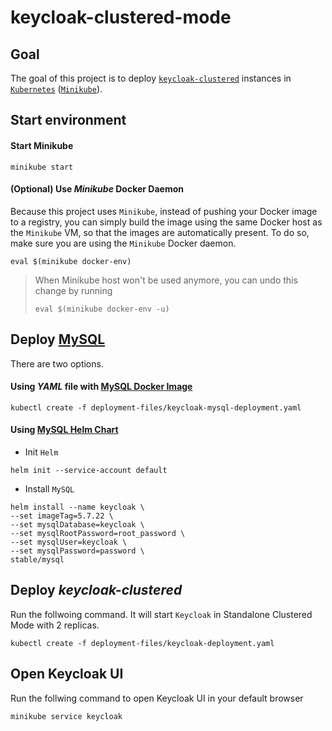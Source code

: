 # keycloak-clustered-mode

## Goal

The goal of this project is to deploy [`keycloak-clustered`](https://github.com/ivangfr/keycloak-clustered) instances in [`Kubernetes`](https://kubernetes.io) ([`Minikube`](https://kubernetes.io/docs/getting-started-guides/minikube)).

## Start environment

#### Start Minikube
```
minikube start
```

#### (Optional) Use _Minikube_ Docker Daemon

Because this project uses `Minikube`, instead of pushing your Docker image to a registry, you can simply build the image using the same Docker host as the `Minikube` VM, so that the images are automatically present. To do so, make sure you are using the `Minikube` Docker daemon.
```
eval $(minikube docker-env)
```
> When Minikube host won't be used anymore, you can undo this change by running
> ```
> eval $(minikube docker-env -u)
>```

## Deploy [MySQL](https://www.mysql.com)

There are two options.

#### Using _YAML_ file with [MySQL Docker Image](https://hub.docker.com/_/mysql/)
```
kubectl create -f deployment-files/keycloak-mysql-deployment.yaml
```

#### Using [MySQL Helm Chart](https://github.com/kubernetes/charts/tree/master/stable/mysql)

- Init `Helm`
```
helm init --service-account default
```

- Install `MySQL`
```
helm install --name keycloak \
--set imageTag=5.7.22 \
--set mysqlDatabase=keycloak \
--set mysqlRootPassword=root_password \
--set mysqlUser=keycloak \
--set mysqlPassword=password \
stable/mysql
```

## Deploy _keycloak-clustered_

Run the follwoing command. It will start `Keycloak` in Standalone Clustered Mode with 2 replicas.
```
kubectl create -f deployment-files/keycloak-deployment.yaml
```

## Open Keycloak UI

Run the follwing command to open Keycloak UI in your default browser
```
minikube service keycloak
```